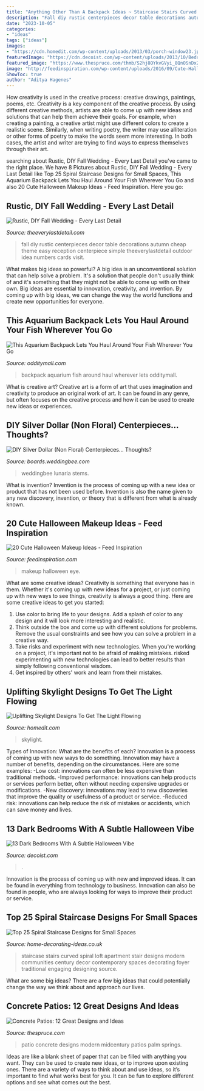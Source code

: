 ```yaml
---
title: "Anything Other Than A Backpack Ideas ~ Staircase Stairs Curved Spiral Loft Apartment Stair Designs Modern Communities Century Decor Contemporary Spaces Decorating Foyer Traditional Engaging Designing Source"
description: "Fall diy rustic centerpieces decor table decorations autumn cheap theme easy reception centerpiece simple theeverylastdetail outdoor idea numbers cards visit"
date: "2023-10-05"
categories:
- "ideas"
tags: ["ideas"]
images:
- "https://cdn.homedit.com/wp-content/uploads/2013/03/porch-window23.jpg"
featuredImage: "https://cdn.decoist.com/wp-content/uploads/2013/10/Bedrooms-that-seem-designed-for-Halloween-11.jpg"
featured_image: "https://www.thespruce.com/thmb/S2hj8OYkvGVyi_8QnOSnDx2ADJM=/5616x3744/filters:fill(auto,1)/GettyImages-523420758-58a540843df78c345b3982fe.jpg"
image: "http://feedinspiration.com/wp-content/uploads/2016/09/Cute-Halloween-Eye-Makeup-Idea.jpg"
ShowToc: true
author: "Aditya Hagenes"
---
```



How creativity is used in the creative process: creative drawings, paintings, poems, etc.
Creativity is a key component of the creative process. By using different creative methods, artists are able to come up with new ideas and solutions that can help them achieve their goals. For example, when creating a painting, a creative artist might use different colors to create a realistic scene. Similarly, when writing poetry, the writer may use alliteration or other forms of poetry to make the words seem more interesting. In both cases, the artist and writer are trying to find ways to express themselves through their art.

	

		
searching about Rustic, DIY Fall Wedding - Every Last Detail you've came to the right place. We have 8 Pictures about Rustic, DIY Fall Wedding - Every Last Detail like Top 25 Spiral Staircase Designs for Small Spaces, This Aquarium Backpack Lets You Haul Around Your Fish Wherever You Go and also 20 Cute Halloween Makeup Ideas - Feed Inspiration. Here you go:
		
    
## Rustic, DIY Fall Wedding - Every Last Detail

<img loading=lazy src="http://eld.laurengroveinter.netdna-cdn.com/wp-content/uploads/2012/03/RP18.jpg" onerror="this.onerror=null;this.src='https://tse2.mm.bing.net/th?id=OIP.KKJS1uVyb6LCXha4zBi5RAHaKf&amp;pid=15.1';" alt="Rustic, DIY Fall Wedding - Every Last Detail">

_Source: theeverylastdetail.com_

>fall diy rustic centerpieces decor table decorations autumn cheap theme easy reception centerpiece simple theeverylastdetail outdoor idea numbers cards visit. 

	

What makes big ideas so powerful?
A big idea is an unconventional solution that can help solve a problem. It's a solution that people don't usually think of and it's something that they might not be able to come up with on their own. Big ideas are essential to innovation, creativity, and invention. By coming up with big ideas, we can change the way the world functions and create new opportunities for everyone.

    
## This Aquarium Backpack Lets You Haul Around Your Fish Wherever You Go

<img loading=lazy src="https://odditymall.com/includes/content/upload/aquarium-backpack-909.jpg" onerror="this.onerror=null;this.src='https://tse4.mm.bing.net/th?id=OIP.QeplT1wvUITSn9octCM5RAHaEt&amp;pid=15.1';" alt="This Aquarium Backpack Lets You Haul Around Your Fish Wherever You Go">

_Source: odditymall.com_

>backpack aquarium fish around haul wherever lets odditymall. 

	

What is creative art?
Creative art is a form of art that uses imagination and creativity to produce an original work of art. It can be found in any genre, but often focuses on the creative process and how it can be used to create new ideas or experiences.

    
## DIY Silver Dollar (Non Floral) Centerpieces… Thoughts?

<img loading=lazy src="https://www-static.weddingbee.com/pics/291936/Centerpieces_3.jpg" onerror="this.onerror=null;this.src='https://tse3.mm.bing.net/th?id=OIP.d8AzWt6dDAWz1_iXiGYKUQHaJ4&amp;pid=15.1';" alt="DIY Silver Dollar (Non Floral) Centerpieces… Thoughts?">

_Source: boards.weddingbee.com_

>weddingbee lunaria stems. 

	

What is invention?
Invention is the process of coming up with a new idea or product that has not been used before. Invention is also the name given to any new discovery, invention, or theory that is different from what is already known.

    
## 20 Cute Halloween Makeup Ideas - Feed Inspiration

<img loading=lazy src="http://feedinspiration.com/wp-content/uploads/2016/09/Cute-Halloween-Eye-Makeup-Idea.jpg" onerror="this.onerror=null;this.src='https://tse1.mm.bing.net/th?id=OIP.IQf3V8obcJJirLfvAaidwwAAAA&amp;pid=15.1';" alt="20 Cute Halloween Makeup Ideas - Feed Inspiration">

_Source: feedinspiration.com_

>makeup halloween eye. 

	

What are some creative ideas?
Creativity is something that everyone has in them. Whether it's coming up with new ideas for a project, or just coming up with new ways to see things, creativity is always a good thing. Here are some creative ideas to get you started: 
1) Use color to bring life to your designs. Add a splash of color to any design and it will look more interesting and realistic. 
2) Think outside the box and come up with different solutions for problems. Remove the usual constraints and see how you can solve a problem in a creative way. 
3) Take risks and experiment with new technologies. When you're working on a project, it's important not to be afraid of making mistakes. risked experimenting with new technologies can lead to better results than simply following conventional wisdom. 
4) Get inspired by others' work and learn from their mistakes.

    
## Uplifting Skylight Designs To Get The Light Flowing

<img loading=lazy src="https://cdn.homedit.com/wp-content/uploads/2013/03/porch-window23.jpg" onerror="this.onerror=null;this.src='https://tse1.mm.bing.net/th?id=OIP.55u6yGFU6m1z4hpIpUpcDgHaJ4&amp;pid=15.1';" alt="Uplifting Skylight Designs To Get The Light Flowing">

_Source: homedit.com_

>skylight. 

	

Types of Innovation: What are the benefits of each?
Innovation is a process of coming up with new ways to do something. Innovation may have a number of benefits, depending on the circumstances. Here are some examples: 
-Low cost: innovations can often be less expensive than traditional methods.
-Improved performance: innovations can help products or services perform better, often without needing expensive upgrades or modifications.
-New discovery: innovations may lead to new discoveries that improve the quality or usefulness of a product or service.
-Reduced risk: innovations can help reduce the risk of mistakes or accidents, which can save money and lives.

    
## 13 Dark Bedrooms With A Subtle Halloween Vibe

<img loading=lazy src="https://cdn.decoist.com/wp-content/uploads/2013/10/Bedrooms-that-seem-designed-for-Halloween-11.jpg" onerror="this.onerror=null;this.src='https://tse3.mm.bing.net/th?id=OIP.2PJxwBSnJ9Hw1zCk50ydiwHaLH&amp;pid=15.1';" alt="13 Dark Bedrooms With A Subtle Halloween Vibe">

_Source: decoist.com_

>. 

	

Innovation is the process of coming up with new and improved ideas. It can be found in everything from technology to business. Innovation can also be found in people, who are always looking for ways to improve their product or service.

    
## Top 25 Spiral Staircase Designs For Small Spaces

<img loading=lazy src="http://home-decorating-ideas.co.uk/wp-content/uploads/2021/03/spiral-stairs-14.jpg" onerror="this.onerror=null;this.src='https://tse2.mm.bing.net/th?id=OIP.UkgzHRUVf3WZ8zoVhdWHlAHaLJ&amp;pid=15.1';" alt="Top 25 Spiral Staircase Designs for Small Spaces">

_Source: home-decorating-ideas.co.uk_

>staircase stairs curved spiral loft apartment stair designs modern communities century decor contemporary spaces decorating foyer traditional engaging designing source. 

	

What are some big ideas?
There are a few big ideas that could potentially change the way we think about and approach our lives.

    
## Concrete Patios: 12 Great Designs And Ideas

<img loading=lazy src="https://www.thespruce.com/thmb/S2hj8OYkvGVyi_8QnOSnDx2ADJM=/5616x3744/filters:fill(auto,1)/GettyImages-523420758-58a540843df78c345b3982fe.jpg" onerror="this.onerror=null;this.src='https://tse2.mm.bing.net/th?id=OIP.AtyrfnvOPusMmF5CAfutNAHaE8&amp;pid=15.1';" alt="Concrete Patios: 12 Great Designs and Ideas">

_Source: thespruce.com_

>patio concrete designs modern midcentury patios palm springs. 

	

Ideas are like a blank sheet of paper that can be filled with anything you want. They can be used to create new ideas, or to improve upon existing ones. There are a variety of ways to think about and use ideas, so it’s important to find what works best for you. It can be fun to explore different options and see what comes out the best.


